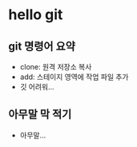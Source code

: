 # hello git

## git 명령어 요약

- clone: 원격 저장소 복사
- add: 스테이지 영역에 작업 파일 추가
- 깃 어려워...

## 아무말 막 적기

- 아무말...
